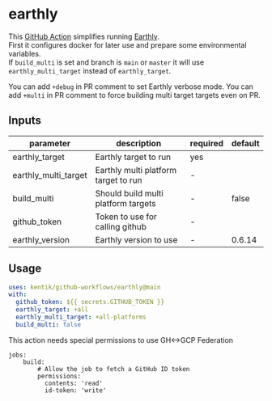 # earthly

This [GitHub Action][action] simplifies running [Earthly][earthly].  
First it configures docker for later use and prepare some environmental variables.  
If `build_multi` is set and branch is `main` or `master` it will
use `earthly_multi_target` instead of `earthly_target`.

You can add `+debug` in PR comment to set Earthly verbose mode.
You can add `+multi` in PR comment to force building multi target targets even on PR.


## Inputs

| parameter| description | required | default |
| - | - | - | - |
| earthly_target | Earthly target to run |  yes  | 
| earthly_multi_target | Earthly multi platform target to run |  -  | 
| build_multi | Should build multi platform targets |  -  | false
| github_token | Token to use for calling github |  -  | 
| earthly_version | Earthly version to use |  -  | 0.6.14



## Usage

```yaml
uses: kentik/github-workflows/earthly@main
with:
  github_token: ${{ secrets.GITHUB_TOKEN }}
  earthly_target: +all
  earthly_multi_target: +all-platforms
  build_multi: false
```

This action needs special permissions to use GH<->GCP Federation

```
jobs:
    build:
        # Allow the job to fetch a GitHub ID token
        permissions:
          contents: 'read'
          id-token: 'write'
```

[action]: https://github.com/features/actions

[earthly]: https://docs.earthly.dev/